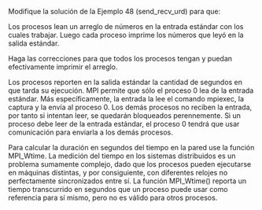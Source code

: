 Modifique la solución de la Ejemplo 48 (send_recv_urd) para que:

Los procesos lean un arreglo de números en la entrada estándar con los cuales trabajar. Luego cada proceso imprime los números que leyó en la salida estándar.

Haga las correcciones para que todos los procesos tengan y puedan efectivamente imprimir el arreglo.

Los procesos reporten en la salida estándar la cantidad de segundos en que tarda su ejecución.
MPI permite que sólo el proceso 0 lea de la entrada estándar. Más específicamente, la entrada la lee el comando mpiexec, la captura y la envía al proceso 0. Los demás procesos no reciben la entrada, por tanto si intentan leer, se quedarán bloqueados perennemente. Si un proceso debe leer de la entrada estándar, el proceso 0 tendrá que usar comunicación para enviarla a los demás procesos.

Para calcular la duración en segundos del tiempo en la pared use la función MPI_Wtime. La medición del tiempo en los sistemas distribuidos es un problema sumamente complejo, dado que los procesos pueden ejecutarse en máquinas distintas, y por consiguiente, con diferentes relojes no perfectamente sincronizados entre sí. La función MPI_Wtime() reporta un tiempo transcurrido en segundos que un proceso puede usar como referencia para sí mismo, pero no es válido para otros procesos.